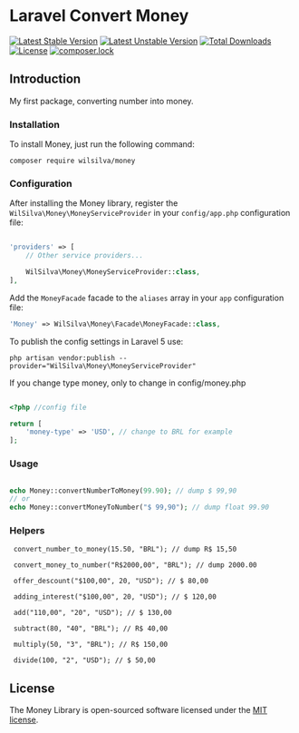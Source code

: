 # Laravel Convert Money

[![Latest Stable Version](https://poser.pugx.org/wilsilva/money/v/stable)](https://packagist.org/packages/wilsilva/money)
[![Latest Unstable Version](https://poser.pugx.org/wilsilva/money/v/unstable)](https://packagist.org/packages/wilsilva/money)
[![Total Downloads](https://poser.pugx.org/wilsilva/money/downloads)](https://packagist.org/packages/wilsilva/money)
[![License](https://poser.pugx.org/wilsilva/money/license)](https://packagist.org/packages/wilsilva/money)
[![composer.lock](https://poser.pugx.org/wilsilva/money/composerlock)](https://packagist.org/packages/wilsilva/money)

## Introduction

My first package, converting number into money.

### Installation

To install Money, just run the following command:

```
composer require wilsilva/money

```

### Configuration

After installing the Money library, register the `WilSilva\Money\MoneyServiceProvider` in your `config/app.php` configuration file:

```php

'providers' => [
    // Other service providers...

    WilSilva\Money\MoneyServiceProvider::class,
],
```

Add the `MoneyFacade` facade to the `aliases` array in your `app` configuration file:


```php
'Money' => WilSilva\Money\Facade\MoneyFacade::class,
```

To publish the config settings in Laravel 5 use:

```
php artisan vendor:publish --provider="WilSilva\Money\MoneyServiceProvider"
```

If you change type money, only to change in config/money.php

```php

<?php //config file

return [
	'money-type' => 'USD', // change to BRL for example
];
```

### Usage


```php

echo Money::convertNumberToMoney(99.90); // dump $ 99,90
// or
echo Money::convertMoneyToNumber("$ 99,90"); // dump float 99.90
```

### Helpers

```
 convert_number_to_money(15.50, "BRL"); // dump R$ 15,50

 convert_money_to_number("R$2000,00", "BRL"); // dump 2000.00

 offer_descount("$100,00", 20, "USD"); // $ 80,00
 
 adding_interest("$100,00", 20, "USD"); // $ 120,00

 add("110,00", "20", "USD"); // $ 130,00

 subtract(80, "40", "BRL"); // R$ 40,00

 multiply(50, "3", "BRL"); // R$ 150,00

 divide(100, "2", "USD"); // $ 50,00

```

## License

The Money Library is open-sourced software licensed under the [MIT license](http://opensource.org/licenses/MIT).
